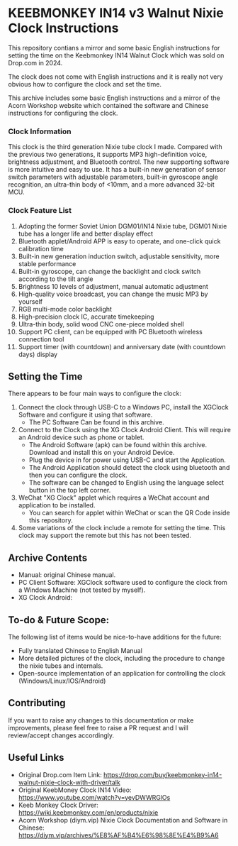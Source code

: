 # KEEBMONKEY IN14 v3 Walnut Nixie Clock Instructions 

This repository contians a mirror and some basic English instructions for setting the time on the Keebmonkey IN14 Walnut Clock which was sold on Drop.com in 2024. 

The clock does not come with English instructions and it is really not very obvious how to configure the clock and set the time. 

This archive includes some basic English instructions and a mirror of the Acorn Workshop website which contained the software and Chinese instructions for configuring the clock. 

### Clock Information
This clock is the third generation Nixie tube clock I made. Compared with the previous two generations, it supports MP3 high-definition voice, brightness adjustment, and Bluetooth control. The new supporting software is more intuitive and easy to use. It has a built-in new generation of sensor switch parameters with adjustable parameters, built-in gyroscope angle recognition, an ultra-thin body of <10mm, and a more advanced 32-bit MCU.

### Clock Feature List
1. Adopting the former Soviet Union DGM01/IN14 Nixie tube, DGM01 Nixie tube has a longer life and better display effect
2. Bluetooth applet/Android APP is easy to operate, and one-click quick calibration time
3. Built-in new generation induction switch, adjustable sensitivity, more stable performance
4. Built-in gyroscope, can change the backlight and clock switch according to the tilt angle
5. Brightness 10 levels of adjustment, manual automatic adjustment
6. High-quality voice broadcast, you can change the music MP3 by yourself
7. RGB multi-mode color backlight
8. High-precision clock IC, accurate timekeeping
9. Ultra-thin body, solid wood CNC one-piece molded shell
10. Support PC client, can be equipped with PC Bluetooth wireless connection tool
11. Support timer (with countdown) and anniversary date (with countdown days) display

## Setting the Time
There appears to be four main ways to configure the clock: 
1. Connect the clock through USB-C to a Windows PC, install the XGClock Software and configure it using that software.
   - The PC Software Can be found in this archive. 
2. Connect to the Clock using the XG Clock Android Client. This will require an Android device such as phone or tablet.
   - The Android Software (apk) can be found within this archive. Download and install this on your Android Device.
   - Plug the device in for power using USB-C and start the Application.
   - The Android Application should detect the clock using bluetooth and then you can configure the clock.
   - The software can be changed to English using the language select button in the top left corner.  
3. WeChat "XG Clock" applet which requires a WeChat account and application to be installed.
   - You can search for applet within WeChat or scan the QR Code inside this repository. 
4. Some variations of the clock include a remote for setting the time. This clock may support the remote but this has not been tested. 

## Archive Contents 
- Manual: original Chinese manual. 
- PC Client Software: XGClock software used to configure the clock from a Windows Machine (not tested by myself). 
- XG Clock Android: 

## To-do & Future Scope: 
The following list of items would be nice-to-have additions for the future: 
- Fully translated Chinese to English Manual
- More detailed pictures of the clock, including the procedure to change the nixie tubes and internals. 
- Open-source implementation of an application for controlling the clock (Windows/Linux/IOS/Android)

## Contributing
If you want to raise any changes to this documentation or make improvements, please feel free to raise a PR request and I will review/accept changes accordingly. 

## Useful Links
- Original Drop.com Item Link: https://drop.com/buy/keebmonkey-in14-walnut-nixie-clock-with-driver/talk
- Original KeebMoney Clock IN14 Video: https://www.youtube.com/watch?v=yevDWWRGlOs
- Keeb Monkey Clock Driver: https://wiki.keebmonkey.com/en/products/nixie
- Acorn Workshop (diym.vip) Nixie Clock Documentation and Software in Chinese: https://diym.vip/archives/%E8%AF%B4%E6%98%8E%E4%B9%A6
